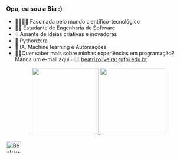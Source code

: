 ### Opa, eu sou a Bia :) 


- 👩‍💻👩‍🔬 Fascinada pelo mundo científico-tecnológico
- 👷‍♀️ Estudante de Engenharia de Software
- 💡 Amante de ideias criativas e inovadoras
- 🐍 Pythonzera
- 🤖 IA, Machine learning e Automações 
- 👩🏽Quer saber mais sobre minhas experiências em programação? Manda um e-mail aqui 👉🏼 beatrizoliveira@ufpi.edu.br 
<div align="center">
  <a href="https://github.com/bea-trizx">
  <img height="180em" src="https://github-readme-stats.vercel.app/api?username=bea-trizx&show_icons=true&theme=cobalt&include_all_commits=true&count_private=true"/>
  <img height="180em" src="https://github-readme-stats.vercel.app/api/top-langs/?username=bea-trizx&layout=compact&langs_count=7&theme=cobalt"/>
</div><div style="display: inline_block"><br>

<img align="center" alt="Beatriz-Python" height="30" width="40" src="[https://raw.githubusercontent.com/devicons/devicon/master/icons/python/python-original.svg](https://raw.githubusercontent.com/devicons/devicon/master/icons/python/python-original.svg)">


</div>
